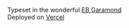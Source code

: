 Typeset in the wonderful [EB Garamond](http://www.georgduffner.at/ebgaramond/)  
Deployed on [Vercel](https://vercel.com/)
